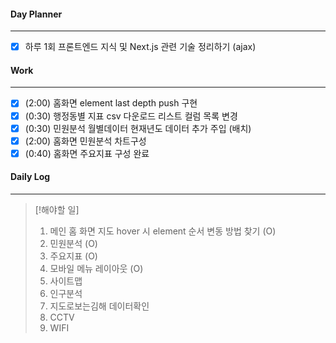 
#### Day Planner
---
- [x] 하루 1회 프론트엔드 지식 및 Next.js 관련 기술 정리하기 (ajax)


#### Work
---
- [x] (2:00) 홈화면 element last depth push 구현
- [x] (0:30) 행정동별 지표 csv 다운로드 리스트 컬럼 목록 변경
- [x] (0:30) 민원분석 월별데이터 현재년도 데이터 추가 주입 (배치)
- [x] (2:00) 홈화면 민원분석 차트구성
- [x] (0:40) 홈화면 주요지표 구성 완료

#### Daily Log
---
> [!해야할 일]
> 1. 메인 홈 화면 지도 hover 시 element 순서 변동 방법 찾기 (O)
> 2. 민원분석  (O)
> 3. 주요지표  (O)
> 4. 모바일 메뉴 레이아웃  (O)
> 5. 사이트맵
> 6. 인구분석
> 7. 지도로보는김해 데이터확인
> 8. CCTV
> 9. WIFI


